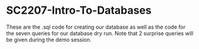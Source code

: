 # SC2207-Intro-To-Databases

These are the .sql code for creating our database as well as the code for the seven queries for our database dry run. Note that 2 surprise queries will be given during the demo session.

